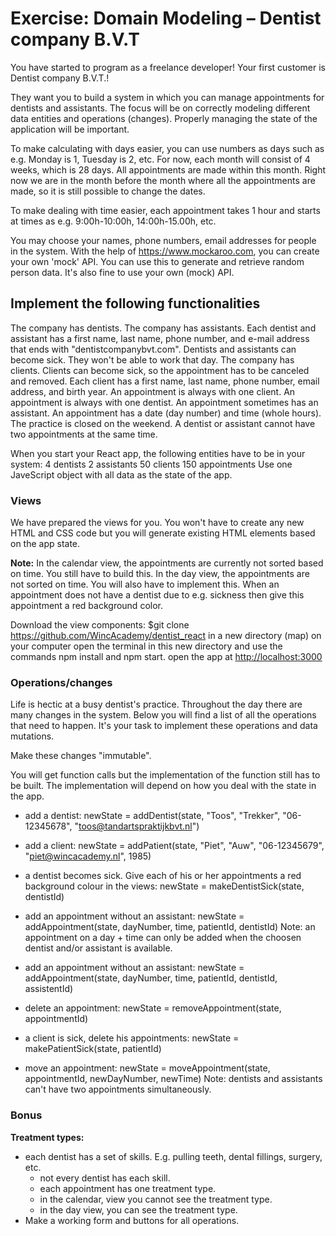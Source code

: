 # Exercise: Domain Modeling – Dentist company B.V.T

You have started to program as a freelance developer! Your first customer is Dentist company B.V.T.!

They want you to build a system in which you can manage appointments for dentists and assistants.
The focus will be on correctly modeling different data entities and operations (changes). Properly managing the state of the application will be important.

To make calculating with days easier, you can use numbers as days such as e.g. Monday is 1, Tuesday is 2, etc. For now, each month will consist of 4 weeks, which is 28 days. All appointments are made within this month. Right now we are in the month before the month where all the appointments are made, so it is still possible to change the dates.

To make dealing with time easier, each appointment takes 1 hour and starts at times as e.g. 9:00h-10:00h, 14:00h-15.00h, etc.

You may choose your names, phone numbers, email addresses for people in the system. With the help of <https://www.mockaroo.com>, you can create your own 'mock' API. You can use this to generate and retrieve random person data. It's also fine to use your own (mock) API.

## Implement the following functionalities

The company has dentists.
The company has assistants.
Each dentist and assistant has a first name, last name, phone number, and e-mail address that ends with "dentistcompanybvt.com".
Dentists and assistants can become sick. They won't be able to work that day.
The company has clients.
Clients can become sick, so the appointment has to be canceled and removed.
Each client has a first name, last name, phone number, email address, and birth year.
An appointment is always with one client.
An appointment is always with one dentist.
An appointment sometimes has an assistant.
An appointment has a date (day number) and time (whole hours).
The practice is closed on the weekend.
A dentist or assistant cannot have two appointments at the same time.

When you start your React app, the following entities have to be in your system:
4 dentists
2 assistants
50 clients
150 appointments
Use one JaveScript object with all data as the state of the app.

### Views

We have prepared the views for you. You won't have to create any new HTML and CSS code but you will generate existing HTML elements based on the app state.

**Note:**
In the calendar view, the appointments are currently not sorted based on time. You still have to build this.
In the day view, the appointments are not sorted on time. You will also have to implement this.
When an appointment does not have a dentist due to e.g. sickness then give this appointment a red background color.

Download the view components:
$git clone <https://github.com/WincAcademy/dentist_react> in a new directory (map) on your computer
open the terminal in this new directory and use the commands npm install and npm start.
open the app at <http://localhost:3000>

### Operations/changes

Life is hectic at a busy dentist's practice. Throughout the day there are many changes in the system. Below you will find a list of all the operations that need to happen. It's your task to implement these operations and data mutations.

Make these changes "immutable".

You will get function calls but the implementation of the function still has to be built. The implementation will depend on how you deal with the state in the app.

- add a dentist: newState = addDentist(state, "Toos", "Trekker", "06-12345678", "toos@tandartspraktijkbvt.nl")

- add a client: newState = addPatient(state, "Piet", "Auw", "06-12345679", "piet@wincacademy.nl", 1985)

- a dentist becomes sick. Give each of his or her appointments a red background colour in the views: newState = makeDentistSick(state, dentistId)

- add an appointment without an assistant: newState = addAppointment(state, dayNumber, time, patientId, dentistId) Note: an appointment on a day + time can only be added when the choosen dentist and/or assistant is available.

- add an appointment without an assistant: newState = addAppointment(state, dayNumber, time, patientId, dentistId, assistentId)

- delete an appointment: newState = removeAppointment(state, appointmentId)

- a client is sick, delete his appointments: newState = makePatientSick(state, patientId)

- move an appointment: newState = moveAppointment(state, appointmentId, newDayNumber, newTime) Note: dentists and assistants can't have two appointments simultaneously.

### Bonus

**Treatment types:**

- each dentist has a set of skills. E.g. pulling teeth, dental fillings, surgery, etc.
  - not every dentist has each skill.
  - each appointment has one treatment type.
  - in the calendar, view you cannot see the treatment type.
  - in the day view, you can see the treatment type.
- Make a working form and buttons for all operations.
